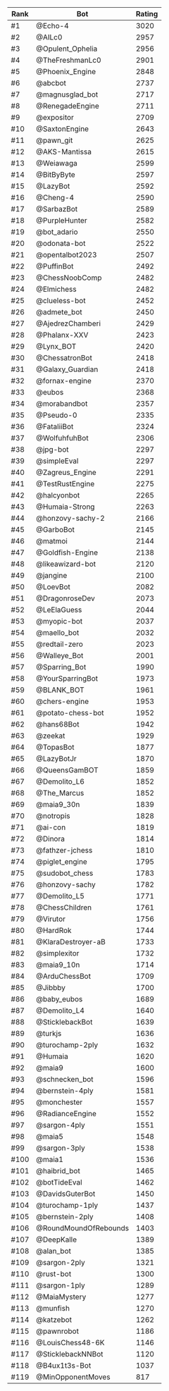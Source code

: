 Rank|Bot|Rating
---|---|---
#1|@Echo-4|3020
#2|@AILc0|2957
#3|@Opulent_Ophelia|2956
#4|@TheFreshmanLc0|2901
#5|@Phoenix_Engine|2848
#6|@abcbot|2737
#7|@magnusglad_bot|2717
#8|@RenegadeEngine|2711
#9|@expositor|2709
#10|@SaxtonEngine|2643
#11|@pawn_git|2625
#12|@AKS-Mantissa|2615
#13|@Weiawaga|2599
#14|@BitByByte|2597
#15|@LazyBot|2592
#16|@Cheng-4|2590
#17|@SarbazBot|2589
#18|@PurpleHunter|2582
#19|@bot_adario|2550
#20|@odonata-bot|2522
#21|@opentalbot2023|2507
#22|@PuffinBot|2492
#23|@ChessNoobComp|2482
#24|@Elmichess|2482
#25|@clueless-bot|2452
#26|@admete_bot|2450
#27|@AjedrezChamberi|2429
#28|@Phalanx-XXV|2423
#29|@Lynx_BOT|2420
#30|@ChessatronBot|2418
#31|@Galaxy_Guardian|2418
#32|@fornax-engine|2370
#33|@eubos|2368
#34|@morabandbot|2357
#35|@Pseudo-0|2335
#36|@FataliiBot|2324
#37|@WolfuhfuhBot|2306
#38|@jpg-bot|2297
#39|@simpleEval|2297
#40|@Zagreus_Engine|2291
#41|@TestRustEngine|2275
#42|@halcyonbot|2265
#43|@Humaia-Strong|2263
#44|@honzovy-sachy-2|2166
#45|@GarboBot|2145
#46|@matmoi|2144
#47|@Goldfish-Engine|2138
#48|@likeawizard-bot|2120
#49|@jangine|2100
#50|@LoevBot|2082
#51|@DragonroseDev|2073
#52|@LeElaGuess|2044
#53|@myopic-bot|2037
#54|@maello_bot|2032
#55|@redtail-zero|2023
#56|@Walleye_Bot|2001
#57|@Sparring_Bot|1990
#58|@YourSparringBot|1973
#59|@BLANK_BOT|1961
#60|@chers-engine|1953
#61|@potato-chess-bot|1952
#62|@hans68Bot|1942
#63|@zeekat|1929
#64|@TopasBot|1877
#65|@LazyBotJr|1870
#66|@QueensGamBOT|1859
#67|@Demolito_L6|1852
#68|@The_Marcus|1852
#69|@maia9_30n|1839
#70|@notropis|1828
#71|@ai-con|1819
#72|@Dinora|1814
#73|@fathzer-jchess|1810
#74|@piglet_engine|1795
#75|@sudobot_chess|1783
#76|@honzovy-sachy|1782
#77|@Demolito_L5|1771
#78|@ChessChildren|1761
#79|@Virutor|1756
#80|@HardRok|1744
#81|@KlaraDestroyer-aB|1733
#82|@simplexitor|1732
#83|@maia9_10n|1714
#84|@ArduChessBot|1709
#85|@Jibbby|1700
#86|@baby_eubos|1689
#87|@Demolito_L4|1640
#88|@SticklebackBot|1639
#89|@turkjs|1636
#90|@turochamp-2ply|1632
#91|@Humaia|1620
#92|@maia9|1600
#93|@schnecken_bot|1596
#94|@bernstein-4ply|1581
#95|@monchester|1557
#96|@RadianceEngine|1552
#97|@sargon-4ply|1551
#98|@maia5|1548
#99|@sargon-3ply|1538
#100|@maia1|1536
#101|@haibrid_bot|1465
#102|@botTideEval|1462
#103|@DavidsGuterBot|1450
#104|@turochamp-1ply|1437
#105|@bernstein-2ply|1408
#106|@RoundMoundOfRebounds|1403
#107|@DeepKalle|1389
#108|@alan_bot|1385
#109|@sargon-2ply|1321
#110|@rust-bot|1300
#111|@sargon-1ply|1289
#112|@MaiaMystery|1277
#113|@munfish|1270
#114|@katzebot|1262
#115|@pawnrobot|1186
#116|@LouisChess48-6K|1146
#117|@SticklebackNNBot|1120
#118|@B4ux1t3s-Bot|1037
#119|@MinOpponentMoves|817
